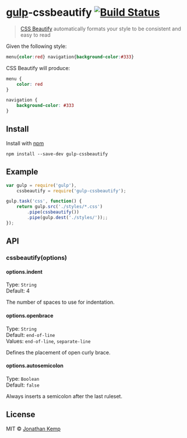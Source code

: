 # [gulp](https://github.com/wearefractal/gulp)-cssbeautify [![Build Status](https://travis-ci.org/jonkemp/gulp-cssbeautify.png?branch=master)](https://travis-ci.org/jonkemp/gulp-cssbeautify)

> [CSS Beautify](https://github.com/senchalabs/cssbeautify) automatically formats your style to be consistent and easy to read


Given the following style:

```css
menu{color:red} navigation{background-color:#333}
```

CSS Beautify will produce:

```css
menu {
    color: red
}

navigation {
    background-color: #333
}
```


## Install

Install with [npm](https://npmjs.org/package/gulp-cssbeautify)

```
npm install --save-dev gulp-cssbeautify
```


## Example

```js
var gulp = require('gulp'),
    cssbeautify = require('gulp-cssbeautify');

gulp.task('css', function() {
    return gulp.src('./styles/*.css')
        .pipe(cssbeautify())
        .pipe(gulp.dest('./styles/'));;
});
```


## API

### cssbeautify(options)


#### options.indent

Type: `String`  
Default: 4

The number of spaces to use for indentation.


#### options.openbrace

Type: `String`  
Default: `end-of-line`  
Values: `end-of-line`, `separate-line`

Defines the placement of open curly brace.


#### options.autosemicolon

Type: `Boolean`  
Default: `false`

Always inserts a semicolon after the last ruleset.


## License

MIT © [Jonathan Kemp](http://jonkemp.com)
